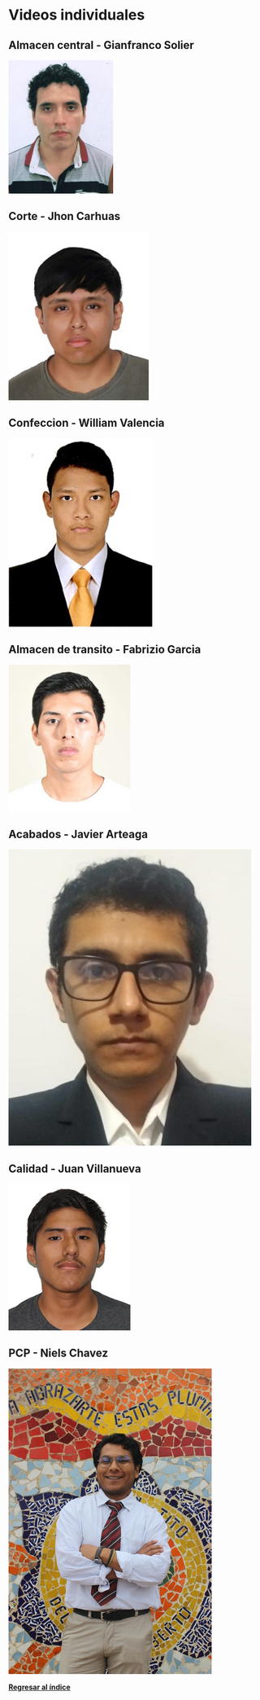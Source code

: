 # Videos individuales
## Almacen central - Gianfranco Solier

[![](../Integrantes/Gianfranco%20Solier/Gianfranco%20Solier.png)](https://www.youtube.com/watch?v=mOCzbSByemQ)

## Corte - Jhon Carhuas

[![](../Integrantes/Jhon%20Carhuas/Jhon%20Carhuas.png)](https://youtu.be/OrfrlcvKK_o)

## Confeccion - William Valencia

[![](../Integrantes/William%20Valencia/William%20Valencia.jpg)](https://youtu.be/UAuCr1Vb1Ag)

## Almacen de transito - Fabrizio Garcia

[![](../Integrantes/Fabrizio%20Garcia/Fabrizio%20Garcia.jpg)](https://youtu.be/Qob6rkZvqcA)

## Acabados - Javier Arteaga

[![](../Integrantes/Javier%20Arteaga/Javier%20Arteaga.jpg)](https://www.youtube.com/watch?v=61yZa26evTE)

## Calidad - Juan Villanueva

[![](../Integrantes/Juan%20Villanueva/Juan%20Villanueva.jpg)](https://www.youtube.com/watch?v=9NMikVd2qVE)

## PCP - Niels Chavez

[![](../Integrantes/Niels%20Chavez/Niels%20Chavez.jpg)](https://www.youtube.com/watch?v=wmIhcFtvdLo)

**[Regresar al índice](../README.md)**
